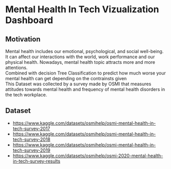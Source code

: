 # Mental Health In Tech Vizualization Dashboard

## Motivation
Mental health includes our emotional, psychological, and social well-being. It can affect our interactions with the world, work performance and our physical health. Nowadays, mental health topic attracts more and more attentions. </br>
Combined with decision Tree Classification to predict how much worse your mental health can get depending on the contrainsts given </br>
This Dataset was collected by a survey made by OSMI that measures attitudes towards mental health and frequency of mental health disorders in the tech workplace. </br>


## Dataset
- https://www.kaggle.com/datasets/osmihelp/osmi-mental-health-in-tech-survey-2017
- https://www.kaggle.com/datasets/osmihelp/osmi-mental-health-in-tech-survey-2018
- https://www.kaggle.com/datasets/osmihelp/osmi-mental-health-in-tech-survey-2019
- https://www.kaggle.com/datasets/osmihelp/osmi-2020-mental-health-in-tech-survey-results


